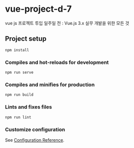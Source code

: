 # vue-project-d-7
vue js 프로젝트 투입 일주일 전 : Vue.js 3.x 실무 개발을 위한 모든 것


## Project setup
```
npm install
```

### Compiles and hot-reloads for development
```
npm run serve
```

### Compiles and minifies for production
```
npm run build
```

### Lints and fixes files
```
npm run lint
```

### Customize configuration
See [Configuration Reference](https://cli.vuejs.org/config/).